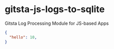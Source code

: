 # gitsta-js-logs-to-sqlite

Gitsta Log Processing Module for JS-based Apps

```json
{
  "hello": 10,
}
```
